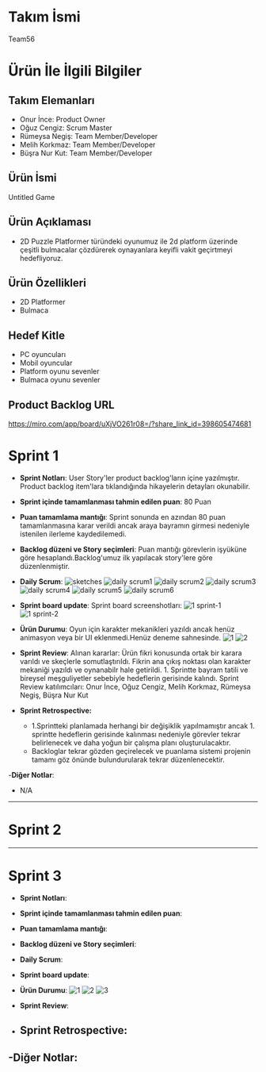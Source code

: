 # **Takım İsmi**

Team56

# Ürün İle İlgili Bilgiler

## Takım Elemanları

- Onur İnce: Product Owner
- Oğuz Cengiz: Scrum Master
- Rümeysa Negiş: Team Member/Developer
- Melih Korkmaz: Team Member/Developer
- Büşra Nur Kut: Team Member/Developer

## Ürün İsmi

Untitled Game

## Ürün Açıklaması

- 2D Puzzle Platformer türündeki oyunumuz ile 2d platform üzerinde çeşitli bulmacalar çözdürerek oynayanlara keyifli vakit geçirtmeyi hedefliyoruz.

## Ürün Özellikleri
- 2D Platformer
- Bulmaca
## Hedef Kitle

- PC oyuncuları
- Mobil oyuncular
- Platform oyunu sevenler
- Bulmaca oyunu sevenler

## Product Backlog URL

https://miro.com/app/board/uXjVO261r08=/?share_link_id=398605474681


# Sprint 1

- **Sprint Notları**: User Story'ler product backlog'ların içine yazılmıştır. Product backlog item'lara tıklandığında hikayelerin detayları okunabilir.

- **Sprint içinde tamamlanması tahmin edilen puan**: 80 Puan

- **Puan tamamlama mantığı**: Sprint sonunda en azından 80 puan tamamlanmasına karar verildi ancak araya bayramın girmesi nedeniyle istenilen ilerleme kaydedilemedi.

- **Backlog düzeni ve Story seçimleri**: Puan mantığı görevlerin işyüküne göre hesaplandı.Backlog'umuz ilk yapılacak story'lere göre düzenlenmiştir.

- **Daily Scrum**: 
![sketches](https://user-images.githubusercontent.com/103571825/167484111-843f9508-26cf-4f6f-8f24-66505da09faa.jpg)
![daily scrum1](https://user-images.githubusercontent.com/74148901/167481602-b6dc500f-8ee2-48ed-b345-548eea939df6.png)
![daily scrum2](https://user-images.githubusercontent.com/74148901/167481608-30404cb4-d2f4-413d-ad3c-b322d3b0d035.png)
![daily scrum3](https://user-images.githubusercontent.com/74148901/167481610-4b0dc827-d414-4631-bbf7-065daa068d63.png)
![daily scrum4](https://user-images.githubusercontent.com/74148901/167481615-79331375-15b1-4733-bb14-d7aeaf1aa3e3.png)
![daily scrum5](https://user-images.githubusercontent.com/74148901/167481616-783f3c89-741d-43c3-ba16-0a670121c3ab.png)
![daily scrum6](https://user-images.githubusercontent.com/74148901/167481618-239a64ef-9c77-41db-9d31-a60a3c5a6e10.png)


- **Sprint board update**: Sprint board screenshotları: 
![1 sprint-1](https://user-images.githubusercontent.com/103571825/167445984-a3b6b9b5-202c-4c72-bb70-da8fd812be73.jpg)
![1 sprint-2](https://user-images.githubusercontent.com/103571825/167445996-fd5dadbf-24b3-4010-b341-d786fbc3e358.jpg)



- **Ürün Durumu**: Oyun için karakter mekanikleri yazıldı ancak henüz animasyon veya bir UI eklenmedi.Henüz deneme sahnesinde.
![1](https://user-images.githubusercontent.com/71657838/167723334-e64de912-869e-44ab-9473-2094ea99735a.png)
![2](https://user-images.githubusercontent.com/71657838/167723343-cf7d9eb0-0bdc-4627-b33b-9c0d1787c65e.png)


- **Sprint Review**: 
Alınan kararlar: Ürün fikri konusunda ortak bir karara varıldı ve skeçlerle somutlaştırıldı. Fikrin ana çıkış noktası olan karakter mekaniği yazıldı ve oynanabilr hale getirildi. 1. Sprintte bayram tatili ve bireysel meşguliyetler sebebiyle hedeflerin gerisinde kalındı.
Sprint Review katılımcıları: Onur İnce, Oğuz Cengiz, Melih Korkmaz, Rümeysa Negiş, Büşra Nur Kut

- **Sprint Retrospective:**
  - 1.Sprintteki planlamada herhangi bir değişiklik yapılmamıştır ancak 1. sprintte hedeflerin gerisinde kalınması nedeniyle görevler tekrar belirlenecek ve daha yoğun bir çalışma planı oluşturulacaktır.
  - Backloglar tekrar gözden geçirelecek ve puanlama sistemi projenin tamamı göz önünde bulundurularak tekrar düzenlenecektir.

-**Diğer Notlar**:
- N/A

---

# Sprint 2


---

# Sprint 3
- **Sprint Notları**: 

- **Sprint içinde tamamlanması tahmin edilen puan**: 

- **Puan tamamlama mantığı**: 

- **Backlog düzeni ve Story seçimleri**: 

- **Daily Scrum**: 



- **Sprint board update**: 

- **Ürün Durumu**: 
![1](https://user-images.githubusercontent.com/71657838/172203117-c8f387d7-16ae-4a7b-8406-fa08b0e1b0ad.png)
![2](https://user-images.githubusercontent.com/71657838/172203147-3ec5b935-16c9-46fa-9774-f1063107a032.png)
![3](https://user-images.githubusercontent.com/71657838/172203157-0e0c039d-f85b-4ec5-9700-9446a0461f8d.png)



- **Sprint Review**: 


- **Sprint Retrospective:**
  - 

-**Diğer Notlar**:
- 
